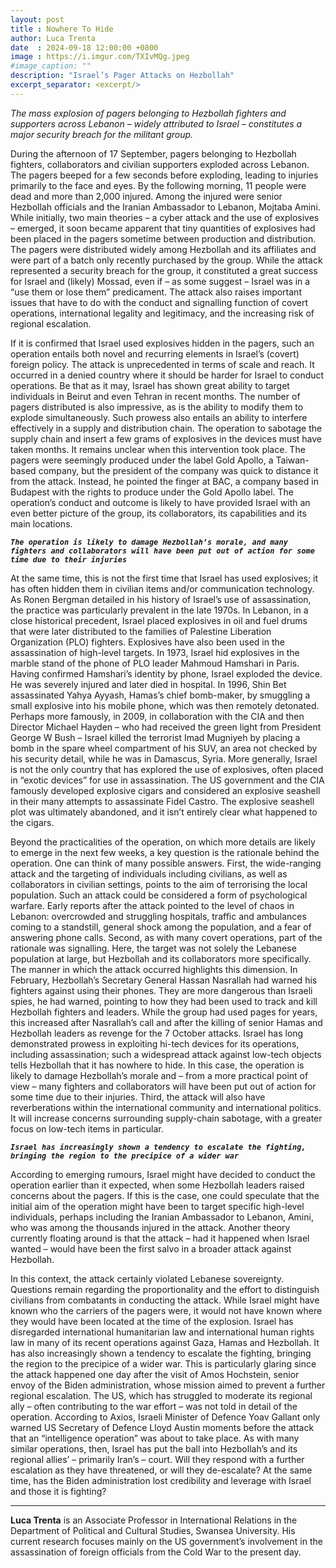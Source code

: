 ```yaml
---
layout: post
title : Nowhere To Hide
author: Luca Trenta
date  : 2024-09-18 12:00:00 +0800
image : https://i.imgur.com/TXIvMQg.jpeg
#image_caption: ""
description: "Israel’s Pager Attacks on Hezbollah"
excerpt_separator: <excerpt/>
---
```


_The mass explosion of pagers belonging to Hezbollah fighters and supporters across Lebanon – widely attributed to Israel – constitutes a major security breach for the militant group._

<excerpt/>

During the afternoon of 17 September, pagers belonging to Hezbollah fighters, collaborators and civilian supporters exploded across Lebanon. The pagers beeped for a few seconds before exploding, leading to injuries primarily to the face and eyes. By the following morning, 11 people were dead and more than 2,000 injured. Among the injured were senior Hezbollah officials and the Iranian Ambassador to Lebanon, Mojtaba Amini. While initially, two main theories – a cyber attack and the use of explosives – emerged, it soon became apparent that tiny quantities of explosives had been placed in the pagers sometime between production and distribution. The pagers were distributed widely among Hezbollah and its affiliates and were part of a batch only recently purchased by the group. While the attack represented a security breach for the group, it constituted a great success for Israel and (likely) Mossad, even if – as some suggest – Israel was in a “use them or lose them” predicament. The attack also raises important issues that have to do with the conduct and signalling function of covert operations, international legality and legitimacy, and the increasing risk of regional escalation.

If it is confirmed that Israel used explosives hidden in the pagers, such an operation entails both novel and recurring elements in Israel’s (covert) foreign policy. The attack is unprecedented in terms of scale and reach. It occurred in a denied country where it should be harder for Israel to conduct operations. Be that as it may, Israel has shown great ability to target individuals in Beirut and even Tehran in recent months. The number of pagers distributed is also impressive, as is the ability to modify them to explode simultaneously. Such prowess also entails an ability to interfere effectively in a supply and distribution chain. The operation to sabotage the supply chain and insert a few grams of explosives in the devices must have taken months. It remains unclear when this intervention took place. The pagers were seemingly produced under the label Gold Apollo, a Taiwan-based company, but the president of the company was quick to distance it from the attack. Instead, he pointed the finger at BAC, a company based in Budapest with the rights to produce under the Gold Apollo label. The operation’s conduct and outcome is likely to have provided Israel with an even better picture of the group, its collaborators, its capabilities and its main locations.

___`The operation is likely to damage Hezbollah’s morale, and many fighters and collaborators will have been put out of action for some time due to their injuries`___

At the same time, this is not the first time that Israel has used explosives; it has often hidden them in civilian items and/or communication technology. As Ronen Bergman detailed in his history of Israel’s use of assassination, the practice was particularly prevalent in the late 1970s. In Lebanon, in a close historical precedent, Israel placed explosives in oil and fuel drums that were later distributed to the families of Palestine Liberation Organization (PLO) fighters. Explosives have also been used in the assassination of high-level targets. In 1973, Israel hid explosives in the marble stand of the phone of PLO leader Mahmoud Hamshari in Paris. Having confirmed Hamshari’s identity by phone, Israel exploded the device. He was severely injured and later died in hospital. In 1996, Shin Bet assassinated Yahya Ayyash, Hamas’s chief bomb-maker, by smuggling a small explosive into his mobile phone, which was then remotely detonated. Perhaps more famously, in 2009, in collaboration with the CIA and then Director Michael Hayden – who had received the green light from President George W Bush – Israel killed the terrorist Imad Mugniyeh by placing a bomb in the spare wheel compartment of his SUV, an area not checked by his security detail, while he was in Damascus, Syria. More generally, Israel is not the only country that has explored the use of explosives, often placed in “exotic devices” for use in assassination. The US government and the CIA famously developed explosive cigars and considered an explosive seashell in their many attempts to assassinate Fidel Castro. The explosive seashell plot was ultimately abandoned, and it isn’t entirely clear what happened to the cigars.

Beyond the practicalities of the operation, on which more details are likely to emerge in the next few weeks, a key question is the rationale behind the operation. One can think of many possible answers. First, the wide-ranging attack and the targeting of individuals including civilians, as well as collaborators in civilian settings, points to the aim of terrorising the local population. Such an attack could be considered a form of psychological warfare. Early reports after the attack pointed to the level of chaos in Lebanon: overcrowded and struggling hospitals, traffic and ambulances coming to a standstill, general shock among the population, and a fear of answering phone calls. Second, as with many covert operations, part of the rationale was signalling. Here, the target was not solely the Lebanese population at large, but Hezbollah and its collaborators more specifically. The manner in which the attack occurred highlights this dimension. In February, Hezbollah’s Secretary General Hassan Nasrallah had warned his fighters against using their phones. They are more dangerous than Israeli spies, he had warned, pointing to how they had been used to track and kill Hezbollah fighters and leaders. While the group had used pages for years, this increased after Nasrallah’s call and after the killing of senior Hamas and Hezbollah leaders as revenge for the 7 October attacks. Israel has long demonstrated prowess in exploiting hi-tech devices for its operations, including assassination; such a widespread attack against low-tech objects tells Hezbollah that it has nowhere to hide. In this case, the operation is likely to damage Hezbollah’s morale and – from a more practical point of view – many fighters and collaborators will have been put out of action for some time due to their injuries. Third, the attack will also have reverberations within the international community and international politics. It will increase concerns surrounding supply-chain sabotage, with a greater focus on low-tech items in particular.

___`Israel has increasingly shown a tendency to escalate the fighting, bringing the region to the precipice of a wider war`___

According to emerging rumours, Israel might have decided to conduct the operation earlier than it expected, when some Hezbollah leaders raised concerns about the pagers. If this is the case, one could speculate that the initial aim of the operation might have been to target specific high-level individuals, perhaps including the Iranian Ambassador to Lebanon, Amini, who was among the thousands injured in the attack. Another theory currently floating around is that the attack – had it happened when Israel wanted – would have been the first salvo in a broader attack against Hezbollah.

In this context, the attack certainly violated Lebanese sovereignty. Questions remain regarding the proportionality and the effort to distinguish civilians from combatants in conducting the attack. While Israel might have known who the carriers of the pagers were, it would not have known where they would have been located at the time of the explosion. Israel has disregarded international humanitarian law and international human rights law in many of its recent operations against Gaza, Hamas and Hezbollah. It has also increasingly shown a tendency to escalate the fighting, bringing the region to the precipice of a wider war. This is particularly glaring since the attack happened one day after the visit of Amos Hochstein, senior envoy of the Biden administration, whose mission aimed to prevent a further regional escalation. The US, which has struggled to moderate its regional ally – often contributing to the war effort – was not told in detail of the operation. According to Axios, Israeli Minister of Defence Yoav Gallant only warned US Secretary of Defence Lloyd Austin moments before the attack that an “intelligence operation” was about to take place. As with many similar operations, then, Israel has put the ball into Hezbollah’s and its regional allies’ – primarily Iran’s – court. Will they respond with a further escalation as they have threatened, or will they de-escalate? At the same time, has the Biden administration lost credibility and leverage with Israel and those it is fighting?

---

__Luca Trenta__ is an Associate Professor in International Relations in the Department of Political and Cultural Studies, Swansea University. His current research focuses mainly on the US government’s involvement in the assassination of foreign officials from the Cold War to the present day.
